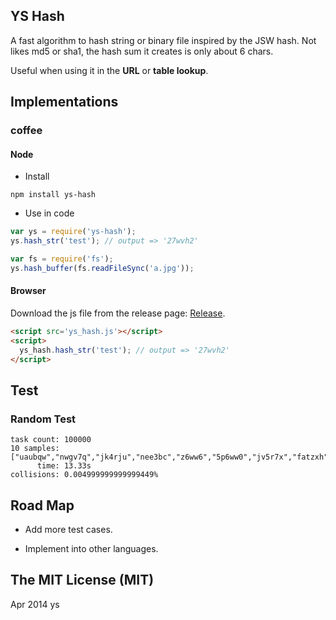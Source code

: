 ## YS Hash

A fast algorithm to hash string or binary file inspired by the JSW hash.
Not likes md5 or sha1, the hash sum it creates is only about 6 chars.

Useful when using it in the **URL** or **table lookup**.

## Implementations

### coffee

#### Node

* Install

 ```shell
 npm install ys-hash
 ```

* Use in code

 ```javascript
 var ys = require('ys-hash');
 ys.hash_str('test'); // output => '27wvh2'
 
 var fs = require('fs');
 ys.hash_buffer(fs.readFileSync('a.jpg'));
 ```

#### Browser

Download the js file from the release page: [Release][1].

```html
<script src='ys_hash.js'></script>
<script>
  ys_hash.hash_str('test'); // output => '27wvh2'
</script>
```

## Test

### Random Test

    task count: 100000
    10 samples: ["uaubqw","nwgv7q","jk4rju","nee3bc","z6ww6","5p6ww0","jv5r7x","fatzxh","k93vla","7yqigp","ty52pg"]
          time: 13.33s
    collisions: 0.004999999999999449%

## Road Map

* Add more test cases.

* Implement into other languages.

## The MIT License (MIT)

Apr 2014 ys


  [1]: https://github.com/ysmood/ys-hash/releases

